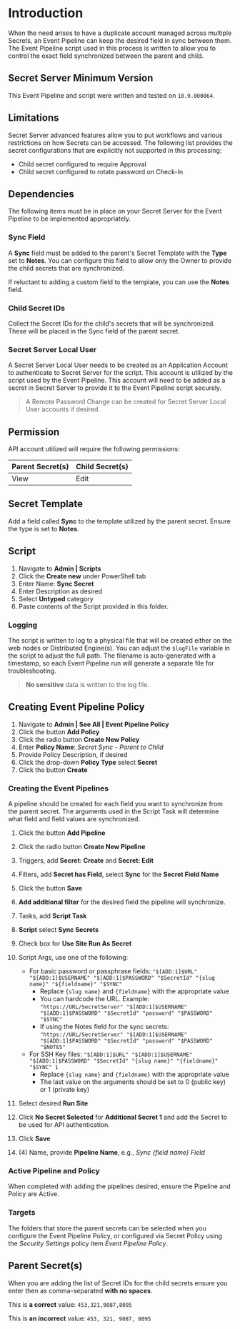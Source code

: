 # Introduction

When the need arises to have a duplicate account managed across multiple Secrets, an Event Pipeline can keep the desired field in sync between them. The Event Pipeline script used in this process is written to allow you to control the exact field synchronized between the parent and child.

## Secret Server Minimum Version

This Event Pipeline and script were written and tested on `10.9.000064`.

## Limitations

Secret Server advanced features allow you to put workflows and various restrictions on how Secrets can be accessed. The following list provides the secret configurations that are explicitly not supported in this processing:

- Child secret configured to require Approval
- Child secret configured to rotate password on Check-In

## Dependencies

The following items must be in place on your Secret Server for the Event Pipeline to be implemented appropriately.

### Sync Field

A **Sync** field must be added to the parent's Secret Template with the **Type** set to **Notes**. You can configure this field to allow only the Owner to provide the child secrets that are synchronized.

If reluctant to adding a custom field to the template, you can use the **Notes** field.

### Child Secret IDs

Collect the Secret IDs for the child's secrets that will be synchronized. These will be placed in the Sync field of the parent secret.

### Secret Server Local User

A Secret Server Local User needs to be created as an Application Account to authenticate to Secret Server for the script. This account is utilized by the script used by the Event Pipeline. This account will need to be added as a secret in Secret Server to provide it to the Event Pipeline script securely.

> A Remote Password Change can be created for Secret Server Local User accounts if desired.

## Permission

API account utilized will require the following permissions:

| Parent Secret(s) | Child Secret(s) |
| ---------------- | --------------- |
| View             | Edit            |

## Secret Template

Add a field called **Sync** to the template utilized by the parent secret. Ensure the type is set to **Notes**.

## Script

1. Navigate to **Admin | Scripts**
1. Click the **Create new** under PowerShell tab
1. Enter Name: **Sync Secret**
1. Enter Description as desired
1. Select **Untyped** category
1. Paste contents of the Script provided in this folder.

### Logging

The script is written to log to a physical file that will be created either on the web nodes or Distributed Engine(s). You can adjust the `$logFile` variable in the script to adjust the full path. The filename is auto-generated with a timestamp, so each Event Pipeline run will generate a separate file for troubleshooting.

> **No sensitive** data is written to the log file.

## Creating Event Pipeline Policy

1. Navigate to **Admin | See All | Event Pipeline Policy**
1. Click the button **Add Policy**
1. Click the radio button **Create New Policy**
1. Enter **Policy Name**: _Secret Sync - Parent to Child_
1. Provide Policy Description, if desired
1. Click the drop-down **Policy Type** select **Secret**
1. Click the button **Create**

### Creating the Event Pipelines

A pipeline should be created for each field you want to synchronize from the parent secret. The arguments used in the Script Task will determine what field and field values are synchronized.

1. Click the button **Add Pipeline**
1. Click the radio button **Create New Pipeline**
1. Triggers, add **Secret: Create** and **Secret: Edit**
1. Filters, add **Secret has Field**, select **Sync** for the **Secret Field Name**
1. Click the button **Save**
1. **Add additional filter** for the desired field the pipeline will synchronize.
1. Tasks, add **Script Task**
1. **Script** select **Sync Secrets**
1. Check box for **Use Site Run As Secret**
1. Script Args, use one of the following:

    - For basic password or passphrase fields: `"$[ADD:1]$URL" "$[ADD:1]$USERNAME" "$[ADD:1]$PASSWORD" "$SecretId" "{slug name}" "${fieldname}" "$SYNC"`
        - Replace `{slug name}` and `{fieldname}` with the appropriate value
        - You can hardcode the URL. Example: `"https://URL/SecretServer" "$[ADD:1]$USERNAME" "$[ADD:1]$PASSWORD" "$SecretId" "password" "$PASSWORD" "$SYNC"`
        - If using the Notes field for the sync secrets: `"https://URL/SecretServer" "$[ADD:1]$USERNAME" "$[ADD:1]$PASSWORD" "$SecretId" "password" "$PASSWORD" "$NOTES"`
    - For SSH Key files: `"$[ADD:1]$URL" "$[ADD:1]$USERNAME" "$[ADD:1]$PASSWORD" "$SecretId" "{slug name}" "{fieldname}" "$SYNC" 1`
        - Replace `{slug name}` and `{fieldname}` with the appropriate value
        - The last value on the arguments should be set to 0 (public key) or 1 (private key)

1. Select desired **Run Site**
1. Click **No Secret Selected** for **Additional Secret 1** and add the Secret to be used for API authentication.
1. Click **Save**
1. (4) Name, provide **Pipeline Name**, e.g., _Sync {field name} Field_

### Active Pipeline and Policy

When completed with adding the pipelines desired, ensure the Pipeline and Policy are Active.

### Targets

The folders that store the parent secrets can be selected when you configure the Event Pipeline Policy, or configured via Secret Policy using the _Security Settings_ policy item _Event Pipeline Policy_.

## Parent Secret(s)

When you are adding the list of Secret IDs for the child secrets ensure you enter then as comma-separated **with no spaces**.

This is **a correct** value: `453,321,9087,8095`

This is **an incorrect** value: `453, 321, 9087, 8095`
